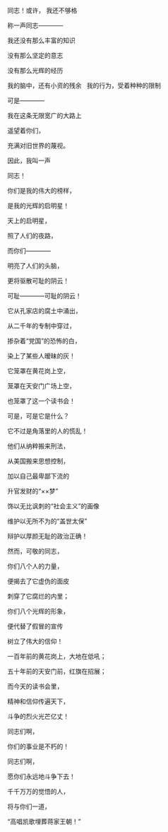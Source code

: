 同志！或许， 我还不够格
 

称一声同志————
 

我还没有那么丰富的知识


没有那么坚定的意志
  

没有那么光辉的经历
  

我的脑中，还有小资的残余
 
我的行为，受着种种的限制
 

可是————
 

我在这条无限宽广的大路上 
 

遥望着你们，
 

充满对旧世界的蔑视。
 

因此，我叫一声
 

同志！
 

你们是我的伟大的榜样，


是我的光辉的启明星！
 
 

天上的启明星，
 

照了人们的夜路，
 
 

而你们————  
  
 

明亮了人们的头脑，  
 
 

更将驱散可耻的阴云！  
 
  

可耻————可耻的阴云！ 
 
 

它从孔家店的腐土中涌出， 
 
 

从二千年的专制中穿过， 
 
 
掺杂着“党国”的恐怖的白，



染上了某些人暧昧的灰！



它笼罩在黄花岗上空，


笼罩在天安门广场上空，



也笼罩了这一个读书会！


可是，可是它是什么？


它不过是角落里的人的慌乱！


他们从纳粹搬来刑法，


从美国搬来思想控制，


加以自己最卑鄙下流的 


升官发财的“××梦”


饰以无比讽刺的“社会主义”的画像


维护以无所不为的“盖世太保”


辩护以厚颜无耻的政治正确！


然而，可敬的同志，


你们八个人的力量，


便揭去了它虚伪的面皮


刺穿了它腐烂的内里；


你们八个光辉的形象，


便代替了假冒的宣传 


树立了伟大的信仰！


一百年前的黄花岗上，大地在低吼；


五十年前的天安门前，红旗在招展；


而今天的读书会里，


精神和信仰传遍天下，


斗争的烈火光芒亿丈！


同志们啊，


你们的事业是不朽的！


同志们啊，


愿你们永远地斗争下去！


千千万万的觉悟的人，


将与你们一道，


“高唱凯歌埋葬蒋家王朝！” 
